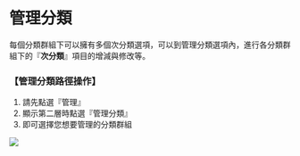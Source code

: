 # 管理分類
每個分類群組下可以擁有多個次分類選項，可以到管理分類選項內，進行各分類群組下的『**次分類**』項目的增減與修改等。

### 【管理分類路徑操作】  

1. 請先點選『管理』
2. 顯示第二層時點選『管理分類』
3. 即可選擇您想要管理的分類群組

![](/_image/manage/taxonomy.png)

